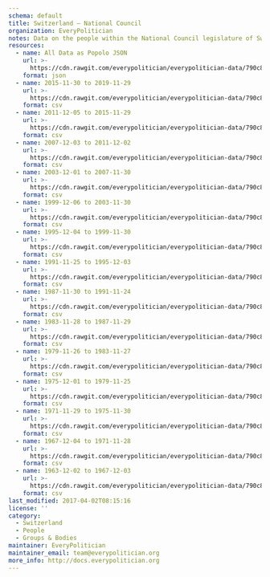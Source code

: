 ```yaml
---
schema: default
title: Switzerland — National Council
organization: EveryPolitician
notes: Data on the people within the National Council legislature of Switzerland.
resources:
  - name: All Data as Popolo JSON
    url: >-
      https://cdn.rawgit.com/everypolitician/everypolitician-data/790c8952e88bc7ad366f133104781895ebdebb21/data/Switzerland/National_Council/ep-popolo-v1.0.json
    format: json
  - name: 2015-11-30 to 2019-11-29
    url: >-
      https://cdn.rawgit.com/everypolitician/everypolitician-data/790c8952e88bc7ad366f133104781895ebdebb21/data/Switzerland/National_Council/term-50.csv
    format: csv
  - name: 2011-12-05 to 2015-11-29
    url: >-
      https://cdn.rawgit.com/everypolitician/everypolitician-data/790c8952e88bc7ad366f133104781895ebdebb21/data/Switzerland/National_Council/term-49.csv
    format: csv
  - name: 2007-12-03 to 2011-12-02
    url: >-
      https://cdn.rawgit.com/everypolitician/everypolitician-data/790c8952e88bc7ad366f133104781895ebdebb21/data/Switzerland/National_Council/term-48.csv
    format: csv
  - name: 2003-12-01 to 2007-11-30
    url: >-
      https://cdn.rawgit.com/everypolitician/everypolitician-data/790c8952e88bc7ad366f133104781895ebdebb21/data/Switzerland/National_Council/term-47.csv
    format: csv
  - name: 1999-12-06 to 2003-11-30
    url: >-
      https://cdn.rawgit.com/everypolitician/everypolitician-data/790c8952e88bc7ad366f133104781895ebdebb21/data/Switzerland/National_Council/term-46.csv
    format: csv
  - name: 1995-12-04 to 1999-11-30
    url: >-
      https://cdn.rawgit.com/everypolitician/everypolitician-data/790c8952e88bc7ad366f133104781895ebdebb21/data/Switzerland/National_Council/term-45.csv
    format: csv
  - name: 1991-11-25 to 1995-12-03
    url: >-
      https://cdn.rawgit.com/everypolitician/everypolitician-data/790c8952e88bc7ad366f133104781895ebdebb21/data/Switzerland/National_Council/term-44.csv
    format: csv
  - name: 1987-11-30 to 1991-11-24
    url: >-
      https://cdn.rawgit.com/everypolitician/everypolitician-data/790c8952e88bc7ad366f133104781895ebdebb21/data/Switzerland/National_Council/term-43.csv
    format: csv
  - name: 1983-11-28 to 1987-11-29
    url: >-
      https://cdn.rawgit.com/everypolitician/everypolitician-data/790c8952e88bc7ad366f133104781895ebdebb21/data/Switzerland/National_Council/term-42.csv
    format: csv
  - name: 1979-11-26 to 1983-11-27
    url: >-
      https://cdn.rawgit.com/everypolitician/everypolitician-data/790c8952e88bc7ad366f133104781895ebdebb21/data/Switzerland/National_Council/term-41.csv
    format: csv
  - name: 1975-12-01 to 1979-11-25
    url: >-
      https://cdn.rawgit.com/everypolitician/everypolitician-data/790c8952e88bc7ad366f133104781895ebdebb21/data/Switzerland/National_Council/term-40.csv
    format: csv
  - name: 1971-11-29 to 1975-11-30
    url: >-
      https://cdn.rawgit.com/everypolitician/everypolitician-data/790c8952e88bc7ad366f133104781895ebdebb21/data/Switzerland/National_Council/term-39.csv
    format: csv
  - name: 1967-12-04 to 1971-11-28
    url: >-
      https://cdn.rawgit.com/everypolitician/everypolitician-data/790c8952e88bc7ad366f133104781895ebdebb21/data/Switzerland/National_Council/term-38.csv
    format: csv
  - name: 1963-12-02 to 1967-12-03
    url: >-
      https://cdn.rawgit.com/everypolitician/everypolitician-data/790c8952e88bc7ad366f133104781895ebdebb21/data/Switzerland/National_Council/term-37.csv
    format: csv
last_modified: 2017-04-02T08:15:16
license: ''
category:
  - Switzerland
  - People
  - Groups & Bodies
maintainer: EveryPolitician
maintainer_email: team@everypolitician.org
more_info: http://docs.everypolitician.org
---
```

